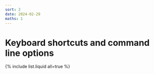 ```yaml
---
sort: 2
date: 2024-02-29
maths: 1
---
```


# Keyboard shortcuts and command line options

{% include list.liquid all=true %}
